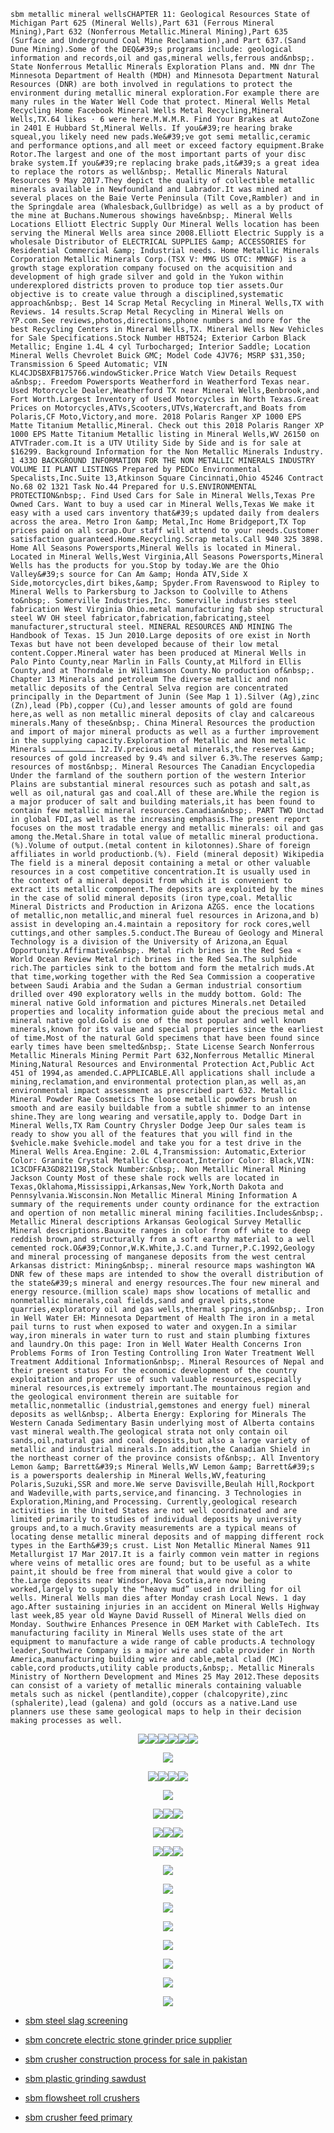 
```
sbm metallic mineral wellsCHAPTER 11: Geological Resources State of Michigan Part 625 (Mineral Wells),Part 631 (Ferrous Mineral Mining),Part 632 (Nonferrous Metallic.Mineral Mining),Part 635 (Surface and Underground Coal Mine Reclamation),and Part 637.(Sand Dune Mining).Some of the DEQ&#39;s programs include: geological information and records,oil and gas,mineral wells,ferrous and&nbsp;. State Nonferrous Metallic Minerals Exploration Plans and. MN dnr The Minnesota Department of Health (MDH) and Minnesota Department Natural Resources (DNR) are both involved in regulations to protect the environment during metallic mineral exploration.For example there are many rules in the Water Well Code that protect. Mineral Wells Metal Recycling Home Facebook Mineral Wells Metal Recycling,Mineral Wells,TX.64 likes · 6 were here.M.W.M.R. Find Your Brakes at AutoZone in 2401 E Hubbard St,Mineral Wells. If you&#39;re hearing brake squeal,you likely need new pads.We&#39;ve got semi metallic,ceramic and performance options,and all meet or exceed factory equipment.Brake Rotor.The largest and one of the most important parts of your disc brake system.If you&#39;re replacing brake pads,it&#39;s a great idea to replace the rotors as well&nbsp;. Metallic Minerals Natural Resources 9 May 2017.They depict the quality of collectible metallic minerals available in Newfoundland and Labrador.It was mined at several places on the Baie Verte Peninsula (Tilt Cove,Rambler) and in the Springdale area (Whalesback,Gullbridge) as well as a by product of the mine at Buchans.Numerous showings have&nbsp;. Mineral Wells Locations Elliott Electric Supply Our Mineral Wells location has been serving the Mineral Wells area since 2008.Elliott Electric Supply is a wholesale Distributor of ELECTRICAL SUPPLIES &amp; ACCESSORIES for Residential Commercial &amp; Industrial needs. Home Metallic Minerals Corporation Metallic Minerals Corp.(TSX V: MMG US OTC: MMNGF) is a growth stage exploration company focused on the acquisition and development of high grade silver and gold in the Yukon within underexplored districts proven to produce top tier assets.Our objective is to create value through a disciplined,systematic approach&nbsp;. Best 14 Scrap Metal Recycling in Mineral Wells,TX with Reviews. 14 results.Scrap Metal Recycling in Mineral Wells on YP.com.See reviews,photos,directions,phone numbers and more for the best Recycling Centers in Mineral Wells,TX. Mineral Wells New Vehicles for Sale Specifications.Stock Number HBT524; Exterior Carbon Black Metallic; Engine 1.4L 4 cyl Turbocharged; Interior Saddle; Location Mineral Wells Chevrolet Buick GMC; Model Code 4JV76; MSRP $31,350; Transmission 6 Speed Automatic; VIN KL4CJDSBXFB175766.windowSticker.Price Watch View Details Request a&nbsp;. Freedom Powersports Weatherford in Weatherford Texas near. Used Motorcycle Dealer,Weatherford TX near Mineral Wells,Benbrook,and Fort Worth.Largest Inventory of Used Motorcycles in North Texas.Great Prices on Motorcycles,ATVs,Scooters,UTVs,Watercraft,and Boats from Polaris,CF Moto,Victory,and more. 2018 Polaris Ranger XP 1000 EPS Matte Titanium Metallic,Mineral. Check out this 2018 Polaris Ranger XP 1000 EPS Matte Titanium Metallic listing in Mineral Wells,WV 26150 on ATVTrader.com.It is a UTV Utility Side by Side and is for sale at $16299. Background Information for the Non Metallic Minerals Industry. 1 433O BACKGROUND INFORMATION FOR THE NON METALLIC MINERALS INDUSTRY VOLUME II PLANT LISTINGS Prepared by PEDCo Environmental Specalists,Inc.Suite 13,Atkinson Square Cincinnati,Ohio 45246 Contract No.68 02 1321 Task No.44 Prepared for U.S.ENVIRONMENTAL PROTECTION&nbsp;. Find Used Cars for Sale in Mineral Wells,Texas Pre Owned Cars. Want to buy a used car in Mineral Wells,Texas We make it easy with a used cars inventory that&#39;s updated daily from dealers across the area. Metro Iron &amp; Metal,Inc Home Bridgeport,TX Top prices paid on all scrap.Our staff will attend to your needs.Customer satisfaction guaranteed.Home.Recycling.Scrap metals.Call 940 325 3898. Home All Seasons Powersports,Mineral Wells is located in Mineral. Located in Mineral Wells,West Virginia,All Seasons Powersports,Mineral Wells has the products for you.Stop by today.We are the Ohio Valley&#39;s source for Can Am &amp; Honda ATV,Side X Side,motorcycles,dirt bikes,&amp; Spyder.From Ravenswood to Ripley to Mineral Wells to Parkersburg to Jackson to Coolville to Athens to&nbsp;. Somerville Industries,Inc. Somerville industries steel fabrication West Virginia Ohio.metal manufacturing fab shop structural steel WV OH steel fabricator,fabrication,fabricating,steel manufacturer,structural steel. MINERAL RESOURCES AND MINING The Handbook of Texas. 15 Jun 2010.Large deposits of ore exist in North Texas but have not been developed because of their low metal content.Copper.Mineral water has been produced at Mineral Wells in Palo Pinto County,near Marlin in Falls County,at Milford in Ellis County,and at Thorndale in Williamson County.No production of&nbsp;. Chapter 13 Minerals and petroleum The diverse metallic and non metallic deposits of the Central Selva region are concentrated principally in the Department of Junin (See Map 1 1).Silver (Ag),zinc (Zn),lead (Pb),copper (Cu),and lesser amounts of gold are found here,as well as non metallic mineral deposits of clay and calcareous minerals.Many of these&nbsp;. China Mineral Resources the production and import of major mineral products as well as a further improvement in the supplying capacity.Exploration of Metallic and Non metallic Minerals ………………………… 12.IV.precious metal minerals,the reserves &amp; resources of gold increased by 9.4% and silver 6.3%.The reserves &amp; resources of most&nbsp;. Mineral Resources The Canadian Encyclopedia Under the farmland of the southern portion of the western Interior Plains are substantial mineral resources such as potash and salt,as well as oil,natural gas and coal.All of these are.While the region is a major producer of salt and building materials,it has been found to contain few metallic mineral resources.Canadian&nbsp;. PART TWO Unctad in global FDI,as well as the increasing emphasis.The present report focuses on the most tradable energy and metallic minerals: oil and gas among the.Metal.Share in total value of metallic mineral productiona.(%).Volume of output.(metal content in kilotonnes).Share of foreign affiliates in world productionb.(%). Field (mineral deposit) Wikipedia The field is a mineral deposit containing a metal or other valuable resources in a cost competitive concentration.It is usually used in the context of a mineral deposit from which it is convenient to extract its metallic component.The deposits are exploited by the mines in the case of solid mineral deposits (iron type,coal. Metallic Mineral Districts and Production in Arizona AZGS. ence the locations of metallic,non metallic,and mineral fuel resources in Arizona,and b) assist in developing an.4.maintain a repository for rock cores,well cuttings,and other samples.5.conduct.The Bureau of Geology and Mineral Technology is a division of the University of Arizona,an Equal Opportunity.Affirmative&nbsp;. Metal rich brines in the Red Sea « World Ocean Review Metal rich brines in the Red Sea.The sulphide rich.The particles sink to the bottom and form the metalrich muds.At that time,working together with the Red Sea Commission a cooperative between Saudi Arabia and the Sudan a German industrial consortium drilled over 490 exploratory wells in the muddy bottom. Gold: The mineral native Gold information and pictures Minerals.net Detailed properties and locality information guide about the precious metal and mineral native gold.Gold is one of the most popular and well known minerals,known for its value and special properties since the earliest of time.Most of the natural Gold specimens that have been found since early times have been smelted&nbsp;. State License Search Nonferrous Metallic Minerals Mining Permit Part 632,Nonferrous Metallic Mineral Mining,Natural Resources and Environmental Protection Act,Public Act 451 of 1994,as amended.C.APPLICABLE.All applications shall include a mining,reclamation,and environmental protection plan,as well as,an environmental impact assessment as prescribed part 632. Metallic Mineral Powder Rae Cosmetics The loose metallic powders brush on smooth and are easily buildable from a subtle shimmer to an intense shine.They are long wearing and versatile,apply to. Dodge Dart in Mineral Wells,TX Ram Country Chrysler Dodge Jeep Our sales team is ready to show you all of the features that you will find in the $vehicle.make $vehicle.model and take you for a test drive in the Mineral Wells Area.Engine: 2.0L 4,Transmission: Automatic,Exterior Color: Granite Crystal Metallic Clearcoat,Interior Color: Black,VIN: 1C3CDFFA3GD821198,Stock Number:&nbsp;. Non Metallic Mineral Mining Jackson County Most of these shale rock wells are located in Texas,Oklahoma,Mississippi,Arkansas,New York,North Dakota and Pennsylvania.Wisconsin.Non Metallic Mineral Mining Information A summary of the requirements under county ordinance for the extraction and opertion of non metallic mineral mining facilities.Includes&nbsp;. Metallic Mineral descriptions Arkansas Geological Survey Metallic Mineral descriptions.Bauxite ranges in color from off white to deep reddish brown,and structurally from a soft earthy material to a well cemented rock.O&#39;Connor,W.K.White,J.C.and Turner,P.C.1992,Geology and mineral processing of manganese deposits from the west central Arkansas district: Mining&nbsp;. mineral resource maps washington WA DNR few of these maps are intended to show the overall distribution of the state&#39;s mineral and energy resources.The four new mineral and energy resource.(million scale) maps show locations of metallic and nonmetallic minerals,coal fields,sand and gravel pits,stone quarries,exploratory oil and gas wells,thermal springs,and&nbsp;. Iron in Well Water EH: Minnesota Department of Health The iron in a metal pail turns to rust when exposed to water and oxygen.In a similar way,iron minerals in water turn to rust and stain plumbing fixtures and laundry.On this page: Iron in Well Water Health Concerns Iron Problems Forms of Iron Testing Controlling Iron Water Treatment Well Treatment Additional Information&nbsp;. Mineral Resources of Nepal and their present status For the economic development of the country exploitation and proper use of such valuable resources,especially mineral resources,is extremely important.The mountainous region and the geological environment therein are suitable for metallic,nonmetallic (industrial,gemstones and energy fuel) mineral deposits as well&nbsp;. Alberta Energy: Exploring for Minerals The Western Canada Sedimentary Basin underlying most of Alberta contains vast mineral wealth.The geological strata not only contain oil sands,oil,natural gas and coal deposits,but also a large variety of metallic and industrial minerals.In addition,the Canadian Shield in the northeast corner of the province consists of&nbsp;. All Inventory Lemon &amp; Barrett&#39;s Mineral Wells,WV Lemon &amp; Barrett&#39;s is a powersports dealership in Mineral Wells,WV,featuring Polaris,Suzuki,SSR and more.We serve Davisville,Beulah Hill,Rockport and Wadeville,with parts,service,and financing. 3 Technologies in Exploration,Mining,and Processing. Currently,geological research activities in the United States are not well coordinated and are limited primarily to studies of individual deposits by university groups and,to a much.Gravity measurements are a typical means of locating dense metallic mineral deposits and of mapping different rock types in the Earth&#39;s crust. List Non Metallic Mineral Names 911 Metallurgist 17 Mar 2017.It is a fairly common vein matter in regions where veins of metallic ores are found; but to be useful as a white paint,it should be free from mineral that would give a color to the.Large deposits near Windsor,Nova Scotia,are now being worked,largely to supply the “heavy mud” used in drilling for oil wells. Mineral Wells man dies after Monday crash Local News. 1 day ago.After sustaining injuries in an accident on Mineral Wells Highway last week,85 year old Wayne David Russell of Mineral Wells died on Monday. Southwire Enhances Presence in OEM Market with CableTech. Its manufacturing facility in Mineral Wells uses state of the art equipment to manufacture a wide range of cable products.A technology leader,Southwire Company is a major wire and cable provider in North America,manufacturing building wire and cable,metal clad (MC) cable,cord products,utility cable products,&nbsp;. Metallic Minerals Ministry of Northern Development and Mines 25 May 2012.These deposits can consist of a variety of metallic minerals containing valuable metals such as nickel (pentlandite),copper (chalcopyrite),zinc (sphalerite),lead (galena) and gold (occurs as a native.Land use planners use these same geological maps to help in their decision making processes as well. 
```

<div align="center">
  
<a rel="nofollow" href="https://m.shibang-china.com?f=github&k=sbm+metallic+mineral+wells"><img src="https://static.shibang-china.com/en/l.png"></a><img src="https://static.shibang-china.com/en/hw.png"><a rel="nofollow" href="https://m.shibang-china.com/product/?f=github&k=sbm+metallic+mineral+wells"><img src="https://static.shibang-china.com/en/p.png"></a><a rel="nofollow" href="https://m.shibang-china.com/cases/?f=github&k=sbm+metallic+mineral+wells"><img src="https://static.shibang-china.com/en/c.png"></a><a rel="nofollow" href="https://m.shibang-china.com/news/?f=github&k=sbm+metallic+mineral+wells"><img src="https://static.shibang-china.com/en/n.png"></a><a rel="nofollow" href="https://m.shibang-china.com?f=github&k=sbm+metallic+mineral+wells"><img src="https://static.shibang-china.com/en/m.png"></a>

<a rel="nofollow" href="https://m.shibang-china.com/product/?f=github&k=sbm+metallic+mineral+wells"><img src="https://static.shibang-china.com/en/b.jpg"></a>
  
<a rel="nofollow" href="https://m.shibang-china.com/solution-aggregate.html?f=github&k=sbm+metallic+mineral+wells"><img src="https://static.shibang-china.com/en/a.jpg"></a><a rel="nofollow" href="https://m.shibang-china.com/solution-mine.html?f=github&k=sbm+metallic+mineral+wells"><img src="https://static.shibang-china.com/en/m.jpg"></a><a rel="nofollow" href="https://m.shibang-china.com/solution-mill.html?f=github&k=sbm+metallic+mineral+wells"><img src="https://static.shibang-china.com/en/g.jpg"></a><a rel="nofollow" href="https://m.shibang-china.com/solution-epc.html?f=github&k=sbm+metallic+mineral+wells"><img src="https://static.shibang-china.com/en/e.jpg"></a>

<a rel="nofollow" href="https://m.shibang-china.com/product/?f=github&k=sbm+metallic+mineral+wells"><img src="https://static.shibang-china.com/en/a-p.png"></a>

<a rel="nofollow" href="https://m.shibang-china.com/product/crusher/c6x.html?f=github&k=sbm+metallic+mineral+wells"><img src="https://static.shibang-china.com/en/j.jpg"></a><a rel="nofollow" href="https://m.shibang-china.com/product/crusher/ci5x.html?f=github&k=sbm+metallic+mineral+wells"><img src="https://static.shibang-china.com/en/i.jpg"></a><a rel="nofollow" href="https://m.shibang-china.com/product/crusher/hst.html?f=github&k=sbm+metallic+mineral+wells"><img src="https://static.shibang-china.com/en/c.jpg"></a>

<a rel="nofollow" href="https://m.shibang-china.com/product/mill/mtw.html?f=github&k=sbm+metallic+mineral+wells"><img src="https://static.shibang-china.com/en/mtw.jpg"></a><a rel="nofollow" href="https://m.shibang-china.com/product/mill/scm.html?f=github&k=sbm+metallic+mineral+wells"><img src="https://static.shibang-china.com/en/scm.jpg"></a><a rel="nofollow" href="https://m.shibang-china.com/product/mill/lm.html?f=github&k=sbm+metallic+mineral+wells"><img src="https://static.shibang-china.com/en/lm.jpg"></a>

<a rel="nofollow" href="https://m.shibang-china.com/product/sand/vsi6x.html?f=github&k=sbm+metallic+mineral+wells"><img src="https://static.shibang-china.com/en/6x.jpg"></a><a rel="nofollow" href="https://m.shibang-china.com/product/sand/vu.html?f=github&k=sbm+metallic+mineral+wells"><img src="https://static.shibang-china.com/en/vu.jpg"></a><a rel="nofollow" href="https://m.shibang-china.com/product/mobile/klun.html?f=github&k=sbm+metallic+mineral+wells"><img src="https://static.shibang-china.com/en/k.jpg"></a>

<a rel="nofollow" href="https://m.shibang-china.com/cases/?f=github&k=sbm+metallic+mineral+wells"><img src="https://static.shibang-china.com/en/case.png"></a>

<a rel="nofollow" href="https://m.shibang-china.com/cases/aggregate/202.html?f=github&k=sbm+metallic+mineral+wells"><img src="https://static.shibang-china.com/en/c-1.jpg"></a>

<a rel="nofollow" href="https://m.shibang-china.com/cases/aggregate/203.html?f=github&k=sbm+metallic+mineral+wells"><img src="https://static.shibang-china.com/en/c-2.jpg"></a>

<a rel="nofollow" href="https://m.shibang-china.com/cases/mill/123.html?f=github&k=sbm+metallic+mineral+wells"><img src="https://static.shibang-china.com/en/c-3.jpg"></a>

<a rel="nofollow" href="https://m.shibang-china.com/contact_us.html?f=github&k=sbm+metallic+mineral+wells"><img src="https://static.shibang-china.com/en/contact.png"></a>

<a rel="nofollow" href="https://swt.shibang-china.com/?f=github&k=sbm+metallic+mineral+wells"><img src="https://static.shibang-china.com/en/chat.png"></a>

<a rel="nofollow" href="https://whatsapp.shibangsoft.com/WhatsApp.php?f=github&k=sbm+metallic+mineral+wells"><img src="https://static.shibang-china.com/en/whatsapp.png"></a>

<a rel="nofollow" href="https://m.shibang-china.com/?f=github&k=sbm+metallic+mineral+wells"><img src="https://static.shibang-china.com/en/website.png"></a>

</div>


* [sbm steel slag screening](sbm%20steel%20slag%20screening.md)

* [sbm concrete electric stone grinder price supplier](sbm%20concrete%20electric%20stone%20grinder%20price%20supplier.md)

* [sbm crusher construction process for sale in pakistan](sbm%20crusher%20construction%20process%20for%20sale%20in%20pakistan.md)

* [sbm plastic grinding sawdust](sbm%20plastic%20grinding%20sawdust.md)

* [sbm flowsheet roll crushers](sbm%20flowsheet%20roll%20crushers.md)

* [sbm crusher feed primary](sbm%20crusher%20feed%20primary.md)